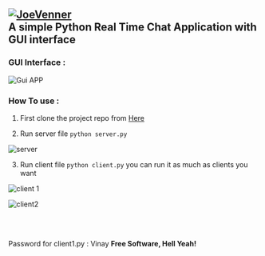  
[![JoeVenner](https://badgen.net/badge/Developer/joeVenner/blue?icon=github)](https://github.com/joeVenner/)<br>
A simple Python Real Time Chat Application with GUI interface 
-
### GUI Interface : 

![Gui APP](https://i.ibb.co/vdvnyJn/cl1.png)

### How To use : 

 1. First clone the project repo from [Here](https://github.com/joeVenner/Python-Chat-Gui-App) 
 
 2. Run server file `python server.py`
    
![server](https://i.ibb.co/kSkn8jS/server.png)
 
 3. Run client file  `python client.py` you can run it as much as clients you want
	
![client 1](https://i.ibb.co/y8MwTwL/cl3.png)

![client2](https://i.ibb.co/MNhHMsv/client2.png)


<br><br>

Password for client1.py : Vinay
**Free Software, Hell Yeah!**

  

	 

  

